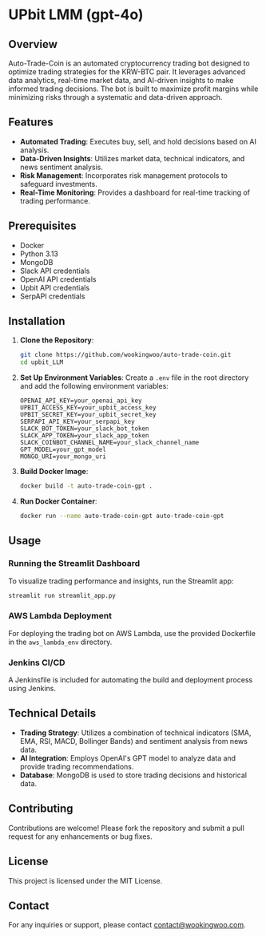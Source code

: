 # UPbit LMM (gpt-4o)

## Overview

Auto-Trade-Coin is an automated cryptocurrency trading bot designed to optimize trading strategies for the KRW-BTC pair. It leverages advanced data analytics, real-time market data, and AI-driven insights to make informed trading decisions. The bot is built to maximize profit margins while minimizing risks through a systematic and data-driven approach.

## Features

- **Automated Trading**: Executes buy, sell, and hold decisions based on AI analysis.
- **Data-Driven Insights**: Utilizes market data, technical indicators, and news sentiment analysis.
- **Risk Management**: Incorporates risk management protocols to safeguard investments.
- **Real-Time Monitoring**: Provides a dashboard for real-time tracking of trading performance.

## Prerequisites

- Docker
- Python 3.13
- MongoDB
- Slack API credentials
- OpenAI API credentials
- Upbit API credentials
- SerpAPI credentials

## Installation

1. **Clone the Repository**:

   ```sh
   git clone https://github.com/wookingwoo/auto-trade-coin.git
   cd upbit_LLM
   ```

2. **Set Up Environment Variables**:
   Create a `.env` file in the root directory and add the following environment variables:

   ```plaintext
   OPENAI_API_KEY=your_openai_api_key
   UPBIT_ACCESS_KEY=your_upbit_access_key
   UPBIT_SECRET_KEY=your_upbit_secret_key
   SERPAPI_API_KEY=your_serpapi_key
   SLACK_BOT_TOKEN=your_slack_bot_token
   SLACK_APP_TOKEN=your_slack_app_token
   SLACK_COINBOT_CHANNEL_NAME=your_slack_channel_name
   GPT_MODEL=your_gpt_model
   MONGO_URI=your_mongo_uri
   ```

3. **Build Docker Image**:

   ```sh
   docker build -t auto-trade-coin-gpt .
   ```

4. **Run Docker Container**:

   ```sh
   docker run --name auto-trade-coin-gpt auto-trade-coin-gpt
   ```

## Usage

### Running the Streamlit Dashboard

To visualize trading performance and insights, run the Streamlit app:

```sh
streamlit run streamlit_app.py
```

### AWS Lambda Deployment

For deploying the trading bot on AWS Lambda, use the provided Dockerfile in the `aws_lambda_env` directory.

### Jenkins CI/CD

A Jenkinsfile is included for automating the build and deployment process using Jenkins.

## Technical Details

- **Trading Strategy**: Utilizes a combination of technical indicators (SMA, EMA, RSI, MACD, Bollinger Bands) and sentiment analysis from news data.
- **AI Integration**: Employs OpenAI's GPT model to analyze data and provide trading recommendations.
- **Database**: MongoDB is used to store trading decisions and historical data.

## Contributing

Contributions are welcome! Please fork the repository and submit a pull request for any enhancements or bug fixes.

## License

This project is licensed under the MIT License.

## Contact

For any inquiries or support, please contact [contact@wookingwoo.com](mailto:contact@wookingwoo.com).
